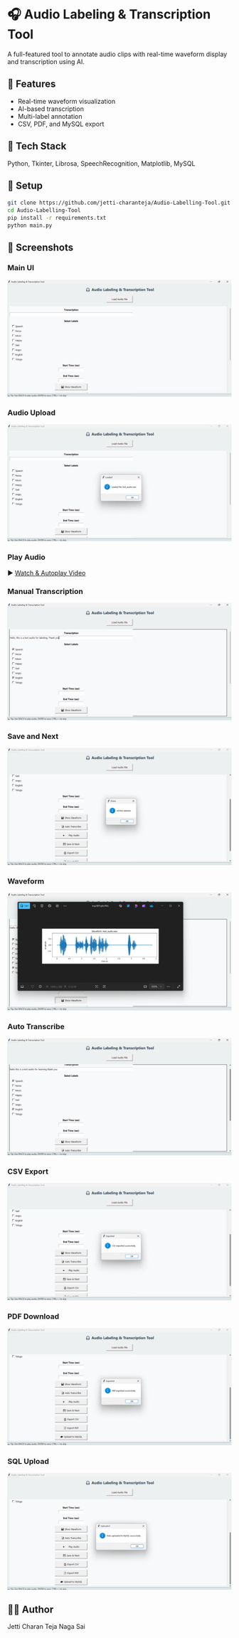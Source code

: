 # 🎧 Audio Labeling & Transcription Tool

A full-featured tool to annotate audio clips with real-time waveform display and transcription using AI.

## 📌 Features
- Real-time waveform visualization
- AI-based transcription
- Multi-label annotation
- CSV, PDF, and MySQL export

## 🧰 Tech Stack
Python, Tkinter, Librosa, SpeechRecognition, Matplotlib, MySQL

## 🚀 Setup
```bash
git clone https://github.com/jetti-charanteja/Audio-Labelling-Tool.git
cd Audio-Labelling-Tool
pip install -r requirements.txt
python main.py
```

## 📸 Screenshots

### Main UI
![Main UI](IMAGES/main_ui.jpg)

### Audio Upload
![Audio Upload](IMAGES/audio_upload.jpg)

### Play Audio
▶️ [Watch & Autoplay Video](IMAGES/play_audio.html)

### Manual Transcription
![Manual Transcribe](IMAGES/manual_transcribe.jpg)

### Save and Next
![Save and Next](IMAGES/save_and_next.jpg)

### Waveform
![Waveform](IMAGES/wave_form.jpg)

### Auto Transcribe
![Auto Transcribe](IMAGES/auto_transcribe.jpg)

### CSV Export
![CSV](IMAGES/csv.jpg)

### PDF Download
![PDF](IMAGES/pdf.jpg)

### SQL Upload
![SQL](IMAGES/sql_upload.jpg)


## 🙋‍♂️ Author
Jetti Charan Teja Naga Sai
